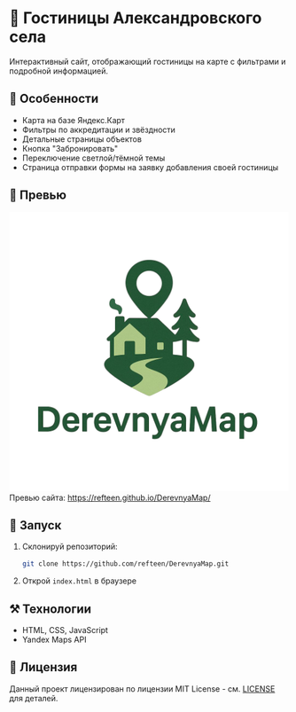 # 📜 Гостиницы Александровского села

Интерактивный сайт, отображающий гостиницы на карте с фильтрами и подробной информацией.

## 🌟 Особенности

* Карта на базе Яндекс.Карт
* Фильтры по аккредитации и звёздности
* Детальные страницы объектов
* Кнопка "Забронировать"
* Переключение светлой/тёмной темы
* Страница отправки формы на заявку добавления своей гостиницы


## 📸 Превью

![Логотип сайта](preview/derevnyalogo.png)
Превью сайта: https://refteen.github.io/DerevnyaMap/

## 🚀 Запуск

1. Склонируй репозиторий:

   ```bash
   git clone https://github.com/refteen/DerevnyaMap.git
   ```
2. Открой `index.html` в браузере

## ⚒️ Технологии

* HTML, CSS, JavaScript
* Yandex Maps API

## 📄 Лицензия

Данный проект лицензирован по лицензии MIT License - см. [LICENSE](LICENSE) для деталей.
